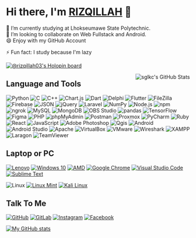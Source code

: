 # Hi there, I'm <a href='https://github.com/rizqillah-pnl'>RIZQILLAH</a> 👋


<!-- **rizqillah-pnl/rizqillah-pnl** is a ✨ _special_ ✨ repository because its `README.md` (this file) appears on your GitHub profile. -->

<!-- Here are some ideas to get you started: -->

🔭 I’m currently studying at Lhokseumawe State Polytechnic.<br>
👯 I’m looking to collaborate on Web Fullstack and Android.<br>
😄 Enjoy with my GitHub Account<br>

⚡ Fun fact: I study because I'm lazy

<!-- - 🌱 I’m currently learning ...
- 
- 🤔 I’m looking for help with ...
- 💬 Ask me about ...
- 📫 How to reach me: ...
- 😄 Pronouns: ...
- ⚡ Fun fact: ... -->

[![@rizqillah03's Holopin board](https://holopin.me/rizqillah03)](https://holopin.io/@rizqillah03)

<img align="right" alt="sglkc's GitHub Stats" src="https://github-readme-stats.vercel.app/api/top-langs/?username=rizqillah-pnl&layout=compact&langs_count=6&theme=tokyonight&border_color=30363d">

## Language and Tools
![Python](https://img.shields.io/static/v1?style=badge&message=Python&color=3776AB&logo=Python&logoColor=FFFFFF&label=)
![C](https://img.shields.io/static/v1?style=badge&message=C&color=222222&logo=C&logoColor=A8B9CC&label=)
![C++](https://img.shields.io/static/v1?style=badge&message=C%2B%2B&color=00599C&logo=C%2B%2B&logoColor=FFFFFF&label=)
![Chart.js](https://img.shields.io/static/v1?style=badge&message=Chart.js&color=FF6384&logo=Chart.js&logoColor=FFFFFF&label=)
![Dart](https://img.shields.io/static/v1?style=badge&message=Dart&color=0175C2&logo=Dart&logoColor=FFFFFF&label=)
![Delphi](https://img.shields.io/static/v1?style=badge&message=Delphi&color=EE1F35&logo=Delphi&logoColor=FFFFFF&label=)
![Flutter](https://img.shields.io/static/v1?style=badge&message=Flutter&color=02569B&logo=Flutter&logoColor=FFFFFF&label=)
![FileZilla](https://img.shields.io/static/v1?style=badge&message=FileZilla&color=BF0000&logo=FileZilla&logoColor=FFFFFF&label=)
![Firebase](https://img.shields.io/static/v1?style=badge&message=Firebase&color=222222&logo=Firebase&logoColor=FFCA28&label=)
![JSON](https://img.shields.io/static/v1?style=badge&message=JSON&color=000000&logo=JSON&logoColor=FFFFFF&label=)
![jQuery](https://img.shields.io/static/v1?style=badge&message=jQuery&color=0769AD&logo=jQuery&logoColor=FFFFFF&label=)
![Laravel](https://img.shields.io/static/v1?style=badge&message=Laravel&color=FF2D20&logo=Laravel&logoColor=FFFFFF&label=)
![NumPy](https://img.shields.io/static/v1?style=badge&message=NumPy&color=013243&logo=NumPy&logoColor=FFFFFF&label=)
![Node.js](https://img.shields.io/static/v1?style=badge&message=Node.js&color=339933&logo=Node.js&logoColor=FFFFFF&label=)
![npm](https://img.shields.io/static/v1?style=badge&message=npm&color=CB3837&logo=npm&logoColor=FFFFFF&label=)
![ngrok](https://img.shields.io/static/v1?style=badge&message=ngrok&color=1F1E37&logo=ngrok&logoColor=FFFFFF&label=)
![MySQL](https://img.shields.io/static/v1?style=badge&message=MySQL&color=4479A1&logo=MySQL&logoColor=FFFFFF&label=)
![MongoDB](https://img.shields.io/static/v1?style=badge&message=MongoDB&color=47A248&logo=MongoDB&logoColor=FFFFFF&label=)
![OBS Studio](https://img.shields.io/static/v1?style=badge&message=OBS+Studio&color=302E31&logo=OBS+Studio&logoColor=FFFFFF&label=)
![pandas](https://img.shields.io/static/v1?style=badge&message=pandas&color=150458&logo=pandas&logoColor=FFFFFF&label=)
![TensorFlow](https://img.shields.io/static/v1?style=badge&message=TensorFlow&color=FF6F00&logo=TensorFlow&logoColor=FFFFFF&label=)
![Figma](https://img.shields.io/static/v1?style=badge&message=Figma&color=F24E1E&logo=Figma&logoColor=FFFFFF&label=)
![PHP](https://img.shields.io/static/v1?style=badge&message=PHP&color=777BB4&logo=PHP&logoColor=FFFFFF&label=)
![phpMyAdmin](https://img.shields.io/static/v1?style=badge&message=phpMyAdmin&color=6C78AF&logo=phpMyAdmin&logoColor=FFFFFF&label=)
![Postman](https://img.shields.io/static/v1?style=badge&message=Postman&color=FF6C37&logo=Postman&logoColor=FFFFFF&label=)
![Proxmox](https://img.shields.io/static/v1?style=badge&message=Proxmox&color=E57000&logo=Proxmox&logoColor=FFFFFF&label=)
![PyCharm](https://img.shields.io/static/v1?style=badge&message=PyCharm&color=000000&logo=PyCharm&logoColor=FFFFFF&label=)
![Ruby](https://img.shields.io/static/v1?style=badge&message=Ruby&color=CC342D&logo=Ruby&logoColor=FFFFFF&label=)
![React](https://img.shields.io/static/v1?style=badge&message=React&color=222222&logo=React&logoColor=61DAFB&label=)
![JavaScript](https://img.shields.io/static/v1?style=badge&message=JavaScript&color=222222&logo=JavaScript&logoColor=F7DF1E&label=)
![Adobe Photoshop](https://img.shields.io/static/v1?style=badge&message=Adobe+Photoshop&color=31A8FF&logo=Adobe+Photoshop&logoColor=FFFFFF&label=)
![Qgis](https://img.shields.io/static/v1?style=badge&message=Qgis&color=589632&logo=Qgis&logoColor=FFFFFF&label=)
![Android](https://img.shields.io/static/v1?style=badge&message=Android&color=222222&logo=Android&logoColor=3DDC84&label=)
![Android Studio](https://img.shields.io/static/v1?style=badge&message=Android+Studio&color=222222&logo=Android+Studio&logoColor=3DDC84&label=)
![Apache](https://img.shields.io/static/v1?style=badge&message=Apache&color=D22128&logo=Apache&logoColor=FFFFFF&label=)
![VirtualBox](https://img.shields.io/static/v1?style=badge&message=VirtualBox&color=183A61&logo=VirtualBox&logoColor=FFFFFF&label=)
![VMware](https://img.shields.io/static/v1?style=badge&message=VMware&color=607078&logo=VMware&logoColor=FFFFFF&label=)
![Wireshark](https://img.shields.io/static/v1?style=badge&message=Wireshark&color=1679A7&logo=Wireshark&logoColor=FFFFFF&label=)
![XAMPP](https://img.shields.io/static/v1?style=badge&message=XAMPP&color=FB7A24&logo=XAMPP&logoColor=FFFFFF&label=)
![Laragon](https://img.shields.io/static/v1?style=badge&message=Laragon&color=0E83CD&logo=Laragon&logoColor=FFFFFF&label=)
![TeamViewer](https://img.shields.io/static/v1?style=badge&message=TeamViewer&color=004680&logo=TeamViewer&logoColor=FFFFFF&label=)


## Laptop or PC
[![Lenovo](https://img.shields.io/static/v1?style=badge&message=Lenovo&color=E2231A&logo=Lenovo&logoColor=FFFFFF&label=)](https://pcsupport.lenovo.com/id/id/products/laptops-and-netbooks/lenovo-v-series-laptops/v14-ada)
[![Windows 10](https://img.shields.io/static/v1?style=badge&message=Windows&color=0078D6&logo=Windows&logoColor=FFFFFF&label=)](https://support.microsoft.com/en-us/topic/march-8-2022-kb5011487-os-builds-19042-1586-19043-1586-and-19044-1586-8297eadb-3b8b-4ca5-9083-ca41a91c1c56)
[![AMD](https://img.shields.io/static/v1?style=badge&message=AMD&color=ED1C24&logo=AMD&logoColor=FFFFFF&label=)](https://www.amd.com/en/products/apu/amd-ryzen-3-3250u)
[![Google Chrome](https://img.shields.io/static/v1?style=badge&message=Google+Chrome&color=4285F4&logo=Google+Chrome&logoColor=FFFFFF&label=)](https://www.google.co.id/chrome/)
[![Visual Studio Code](https://img.shields.io/static/v1?style=badge&message=Visual+Studio+Code&color=007ACC&logo=Visual+Studio+Code&logoColor=FFFFFF&label=)](https://code.visualstudio.com)
[![Sublime Text](https://img.shields.io/static/v1?style=badge&message=Sublime+Text&color=222222&logo=Sublime+Text&logoColor=FF9800&label=)](https://www.sublimetext.com)

![Linux](https://img.shields.io/static/v1?style=badge&message=Linux&color=222222&logo=Linux&logoColor=FCC624&label=)
[![Linux Mint](https://img.shields.io/static/v1?style=badge&message=Linux+Mint&color=222222&logo=Linux+Mint&logoColor=87CF3E&label=)](https://linuxmint.com)
[![Kali Linux](https://img.shields.io/static/v1?style=badge&message=Kali+Linux&color=557C94&logo=Kali+Linux&logoColor=FFFFFF&label=)](https://www.kali.org/)


## Talk To Me
[![GitHub](https://img.shields.io/static/v1?style=badge&message=GitHub&color=181717&logo=GitHub&logoColor=FFFFFF&label=)](https://github.com/rizqillah-pnl)
[![GitLab](https://img.shields.io/static/v1?style=badge&message=GitLab&color=FC6D26&logo=GitLab&logoColor=FFFFFF&label=)](https://gitlab.com/rizqillah-pnl)
[![Instagram](https://img.shields.io/static/v1?style=badge&message=Instagram&color=E4405F&logo=Instagram&logoColor=FFFFFF&label=)](https://www.instagram.com/rizqillah03)
[![Facebook](https://img.shields.io/static/v1?style=badge&message=Facebook&color=1877F2&logo=Facebook&logoColor=FFFFFF&label=)](https://www.facebook.com/kazuryo.group)


[![My GitHub stats](https://github-readme-stats.vercel.app/api?username=rizqillah-pnl&count_private=true&show_icons=true&theme=dark)](https://github.com/rizqillah-pnl)

